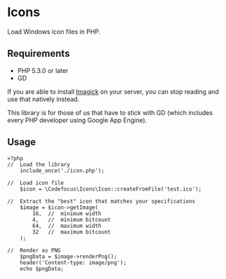 Icons
=====

Load Windows icon files in PHP.


Requirements
------------

* PHP 5.3.0 or later
* GD

If you are able to install [Imagick](http://www.php.net/manual/en/class.imagick.php) on your server, you can stop reading and use that natively instead.

This library is for those of us that have to stick with GD (which includes every PHP developer using Google App Engine).


Usage
-----

```
<?php
//  Load the library
    include_once('./icon.php');
	
//  Load icon file
    $icon = \Codefocus\Icons\Icon::createFromFile('test.ico');
    
//  Extract the "best" icon that matches your specifications
    $image = $icon->getImage(
        16,  //  minimum width
        4,   //  minimum bitcount
        64,  //  maximum width
        32   //  maximum bitcount
    );
    
//  Render as PNG
    $pngData = $image->renderPng();
    header('Content-type: image/png');
    echo $pngData;
```
